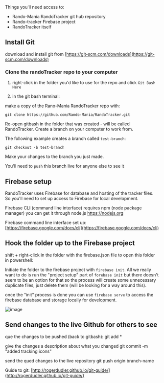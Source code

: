 Things you'll need access to:
* Rando-Mania RandoTracker git hub repository
* Rando-tracker Firebase project
* RandoTracker itself


## Install Git

download and install git from [https://git-scm.com/downloads](https://git-scm.com/downloads) 


### Clone the randoTracker repo to your computer

1. right-click in the folder you'd like to use for the repo and click `Git Bash Here` 

2. in the git bash terminal:

make a copy of the Rano-Mania RandoTracker repo with:

`git clone https://github.com/Rando-Mania/RandoTracker.git`

Re-open gitbash in the folder that was created - will be called RandoTracker. Create a branch on your computer to work from.

The following example creates a branch called `test-branch`:

	git checkout -b test-branch

Make your changes to the branch you just made.

You'll need to `push` this branch live for anyone else to see it

## Firebase setup

RandoTracker uses Firebase for database and hosting of the tracker files. So you'll need to set up access to Firebase for local development.

Firebase CLI (command line interface) requires npm (node package manager) you can get it through node.js https://nodejs.org

Firebase command line interface set up:  [https://firebase.google.com/docs/cli](https://firebase.google.com/docs/cli)

## Hook the folder up to the Firebase project

shift + right-click in the folder with the firebase.json file to open this folder in powershell: 

Initiate the folder to the firebase project with `firebase init`. All we really want to do is run the "project setup" part of `forebase init` but there doesn't seem to be an option for that so the process will create some unnecessary duplicate files, just delete them (will be looking for a way around this).

once the "init" process is done you can use `firebase serve` to access the firebase database and storage locally for development.

![image](https://user-images.githubusercontent.com/1286791/209013135-6ba1f635-135f-446a-a388-5464b2a08ecc.png)

## Send changes to the live Github for others to see 

que the changes to be pushed (back to gitbash):
	git add *

give the changes a description about what you changed
	git commit -m "added tracking icons"

send the qued changes to the live repository
	git push origin branch-name
  

Guide to git: [http://rogerdudler.github.io/git-guide/](http://rogerdudler.github.io/git-guide/) 
